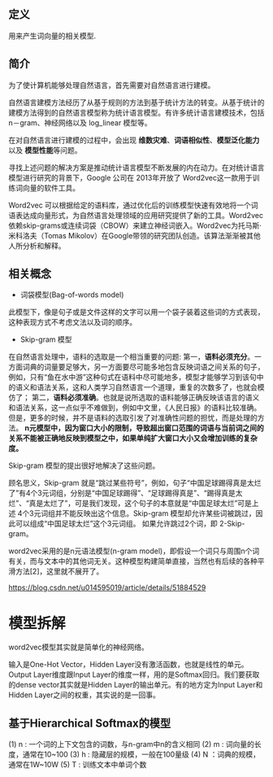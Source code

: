 ## 定义
用来产生词向量的相关模型.

## 简介

为了使计算机能够处理自然语言，首先需要对自然语言进行建模。

自然语言建模方法经历了从基于规则的方法到基于统计方法的转变。从基于统计的建模方法得到的自然语言模型称为统计语言模型。有许多统计语言建模技术，包括n－gram、神经网络以及 log_linear 模型等。

在对自然语言进行建模的过程中，会出现 **维数灾难**、**词语相似性**、**模型泛化能力**以及 **模型性能**等问题。

寻找上述问题的解决方案是推动统计语言模型不断发展的内在动力。在对统计语言模型进行研究的背景下，Google 公司在 2013年开放了 Word2vec这一款用于训练词向量的软件工具。

Word2vec 可以根据给定的语料库，通过优化后的训练模型快速有效地将一个词语表达成向量形式，为自然语言处理领域的应用研究提供了新的工具。Word2vec依赖skip-grams或连续词袋（CBOW）来建立神经词嵌入。Word2vec为托马斯·米科洛夫（Tomas Mikolov）在Google带领的研究团队创造。该算法渐渐被其他人所分析和解释。

## 相关概念
- 词袋模型(Bag-of-words model)

此模型下，像是句子或是文件这样的文字可以用一个袋子装着这些词的方式表现，这种表现方式不考虑文法以及词的顺序。

- Skip-gram 模型

在自然语言处理中，语料的选取是一个相当重要的问题: 第一，**语料必须充分**。一方面词典的词量要足够大，另一方面要尽可能多地包含反映词语之间关系的句子，例如，只有“鱼在水中游”这种句式在语料中尽可能地多，模型才能够学习到该句中的语义和语法关系，这和人类学习自然语言一个道理，重复的次数多了，也就会模仿了； 第二，**语料必须准确**。也就是说所选取的语料能够正确反映该语言的语义和语法关系，这一点似乎不难做到，例如中文里，《人民日报》的语料比较准确。 但是，更多的时候，并不是语料的选取引发了对准确性问题的担忧，而是处理的方法。 **n元模型中，因为窗口大小的限制，导致超出窗口范围的词语与当前词之间的关系不能被正确地反映到模型之中，如果单纯扩大窗口大小又会增加训练的复杂度。**

Skip-gram 模型的提出很好地解决了这些问题。

顾名思义，Skip-gram 就是“跳过某些符号”，例如，句子“中国足球踢得真是太烂了”有4个3元词组，分别是“中国足球踢得”、“足球踢得真是”、“踢得真是太烂”、“真是太烂了”，可是我们发现，这个句子的本意就是“中国足球太烂”可是上述 4个3元词组并不能反映出这个信息。Skip-gram 模型却允许某些词被跳过，因此可以组成“中国足球太烂”这个3元词组。 如果允许跳过2个词，即 2-Skip-gram。


[](https://blog.csdn.net/mylove0414/article/details/61616617)


word2vec采用的是n元语法模型(n-gram model)，即假设一个词只与周围n个词有关，而与文本中的其他词无关。这种模型构建简单直接，当然也有后续的各种平滑方法[2]，这里就不展开了。

https://blog.csdn.net/u014595019/article/details/51884529

# 模型拆解
word2vec模型其实就是简单化的神经网络。

输入是One-Hot Vector，Hidden Layer没有激活函数，也就是线性的单元。Output Layer维度跟Input Layer的维度一样，用的是Softmax回归。我们要获取的dense vector其实就是Hidden Layer的输出单元。有的地方定为Input Layer和Hidden Layer之间的权重，其实说的是一回事。


## 基于Hierarchical Softmax的模型
(1) n : 一个词的上下文包含的词数，与n-gram中n的含义相同 
(2) m : 词向量的长度，通常在10~100 
(3) h : 隐藏层的规模，一般在100量级 
(4) N ：词典的规模，通常在1W~10W 
(5) T : 训练文本中单词个数



